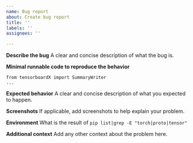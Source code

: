 ```yaml
---
name: Bug report
about: Create bug report
title: ''
labels: ''
assignees: ''

---
```


**Describe the bug**
A clear and concise description of what the bug is.

**Minimal runnable code to reproduce the behavior**
```
from tensorboardX import SummaryWriter
...
```

**Expected behavior**
A clear and concise description of what you expected to happen.

**Screenshots**
If applicable, add screenshots to help explain your problem.

**Environment**
What is the result of 
`pip list|grep -E "torch|proto|tensor"`

**Additional context**
Add any other context about the problem here.
